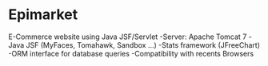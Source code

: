 Epimarket
=========

E-Commerce website using Java JSF/Servlet
-Server: Apache Tomcat 7
-Java JSF (MyFaces, Tomahawk, Sandbox ...)
-Stats framework (JFreeChart)
-ORM interface for database queries
-Compatibility with recents Browsers
